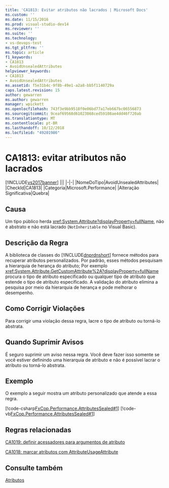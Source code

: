 ```yaml
---
title: 'CA1813: Evitar atributos não lacrados | Microsoft Docs'
ms.custom: ''
ms.date: 11/15/2016
ms.prod: visual-studio-dev14
ms.reviewer: ''
ms.suite: ''
ms.technology:
- vs-devops-test
ms.tgt_pltfrm: ''
ms.topic: article
f1_keywords:
- CA1813
- AvoidUnsealedAttributes
helpviewer_keywords:
- CA1813
- AvoidUnsealedAttributes
ms.assetid: f5e31b4c-9f8b-49e1-a2a8-bb5f1140729a
caps.latest.revision: 15
author: gewarren
ms.author: gewarren
manager: wpickett
ms.openlocfilehash: 743f3e9bb9518f0e06bd77a17eb667bc06556873
ms.sourcegitcommit: 9ceaf69568d61023868ced59108ae4dd46f720ab
ms.translationtype: MT
ms.contentlocale: pt-BR
ms.lasthandoff: 10/12/2018
ms.locfileid: "49201986"
---
```

# <a name="ca1813-avoid-unsealed-attributes"></a>CA1813: evitar atributos não lacrados
[!INCLUDE[vs2017banner](../includes/vs2017banner.md)]
|||
|-|-|
|NomeDoTipo|AvoidUnsealedAttributes|
|CheckId|CA1813|
|Categoria|Microsoft.Performance|
|Alteração Significativa|Quebra|

## <a name="cause"></a>Causa
 Um tipo público herda <xref:System.Attribute?displayProperty=fullName>, não é abstrato e não está lacrado (`NotInheritable` no Visual Basic).

## <a name="rule-description"></a>Descrição da Regra
 A biblioteca de classes do [!INCLUDE[dnprdnshort](../includes/dnprdnshort-md.md)] fornece métodos para recuperar atributos personalizados. Por padrão, esses métodos pesquisam a hierarquia de herança do atributo; Por exemplo <xref:System.Attribute.GetCustomAttribute%2A?displayProperty=fullName> procura o tipo de atributo especificado ou qualquer tipo de atributo que estende o tipo de atributo especificado. A validação do atributo elimina a pesquisa por meio da hierarquia de herança e pode melhorar o desempenho.

## <a name="how-to-fix-violations"></a>Como Corrigir Violações
 Para corrigir uma violação dessa regra, lacre o tipo de atributo ou torná-lo abstrata.

## <a name="when-to-suppress-warnings"></a>Quando Suprimir Avisos
 É seguro suprimir um aviso nessa regra. Você deve fazer isso somente se você estiver definindo uma hierarquia de atributo e não é possível lacrar o atributo ou torná-lo abstrata.

## <a name="example"></a>Exemplo
 O exemplo a seguir mostra um atributo personalizado que atende a essa regra.

 [!code-csharp[FxCop.Performance.AttributesSealed#1](../snippets/csharp/VS_Snippets_CodeAnalysis/FxCop.Performance.AttributesSealed/cs/FxCop.Performance.AttributesSealed.cs#1)]
 [!code-vb[FxCop.Performance.AttributesSealed#1](../snippets/visualbasic/VS_Snippets_CodeAnalysis/FxCop.Performance.AttributesSealed/vb/FxCop.Performance.AttributesSealed.vb#1)]

## <a name="related-rules"></a>Regras relacionadas
 [CA1019: definir acessadores para argumentos de atributo](../code-quality/ca1019-define-accessors-for-attribute-arguments.md)

 [CA1018: marcar atributos com AttributeUsageAttribute](../code-quality/ca1018-mark-attributes-with-attributeusageattribute.md)

## <a name="see-also"></a>Consulte também
 [Atributos](http://msdn.microsoft.com/library/ee0038ef-b247-4747-a650-3c5c5cd58d8b)



